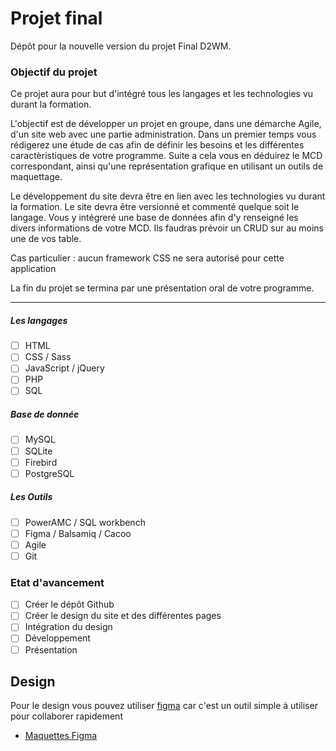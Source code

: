 # Projet final

Dépôt pour la nouvelle version du projet Final D2WM. 

### Objectif du projet

Ce projet aura pour but d'intégré tous les langages et les technologies vu durant la formation.

L'objectif est de développer un projet en groupe, dans une démarche Agile, d'un site web avec une partie administration. 
Dans un premier temps vous rédigerez une étude de cas afin de définir les besoins et les différentes caractèristiques de votre programme.
Suite a cela vous en déduirez le MCD correspondant, ainsi qu'une représentation grafique en utilisant un outils de maquettage.

Le développement du site devra être en lien avec les technologies vu durant la formation.
Le site devra être versionné et commenté quelque soit le langage. 
Vous y intégreré une base de données afin d'y renseigné les divers informations de votre MCD.
Ils faudras prévoir un CRUD sur au moins une de vos table.

Cas particulier : aucun framework CSS ne sera autorisé pour cette application 

La fin du projet se termina par une présentation oral de votre programme.   
***  


##### Les langages
- [ ] HTML
- [ ] CSS / Sass
- [ ] JavaScript / jQuery
- [ ] PHP
- [ ] SQL

##### Base de donnée
- [ ] MySQL
- [ ] SQLite
- [ ] Firebird
- [ ] PostgreSQL

##### Les Outils
- [ ] PowerAMC / SQL workbench
- [ ] Figma / Balsamiq / Cacoo
- [ ] Agile
- [ ] Git

### Etat d'avancement
- [ ] Créer le dépôt Github
- [ ] Créer le design du site et des différentes pages
- [ ] Intégration du design 
- [ ] Développement
- [ ] Présentation

## Design 

Pour le design vous pouvez utiliser [figma](https://www.figma.com/) car c'est un outil simple à utiliser pour collaborer rapidement

- [Maquettes Figma](https://www.figma.com/file/v5V881pn487VKmSg5R7deW/ProjetFinal)


